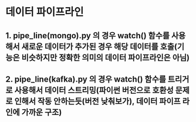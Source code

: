 # 데이터 파이프라인

## 1. pipe_line(mongo).py 의 경우 watch() 함수를 사용해서 새로운 데이터가 추가된 경우 해당 데이터를 호출(기능은 비슷하지만 정확한 의미의 데이터 파이프라인은 아님)

## 2. pipe_line(kafka).py 의 경우 watch() 함수를 트리거로 사용해서 데이터 스트리밍(파이썬 버전으로 호환성 문제로 인해서 작동 안하는듯(버전 낮춰보가), 데이터 파이프 라인에 가까운 구조)
